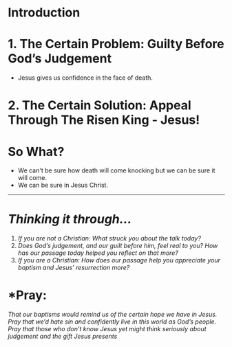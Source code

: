 # Introduction

# 1. The Certain Problem: Guilty Before God’s Judgement
- Jesus gives us confidence in the face of death.

# 2. The Certain Solution: Appeal Through The Risen King - Jesus!


# So What?
- We can't be sure how death will come knocking but we can be sure it will come.
- We can be sure in Jesus Christ.

----
# *Thinking it through…*
1. *If you are not a Christian: What struck you about the talk today?*
2. *Does God’s judgement, and our guilt before him, feel real to you? How has our passage today helped you reflect on that more?*
3. *If you are a Christian: How does our passage help you appreciate your* *baptism and Jesus’ resurrection more?*

# *Pray: 
*That our baptisms would remind us of the certain hope we have in Jesus. Pray that we’d hate sin and confidently live in this world as God’s people. Pray that those who don’t know Jesus yet might think seriously about judgement and the gift Jesus presents*